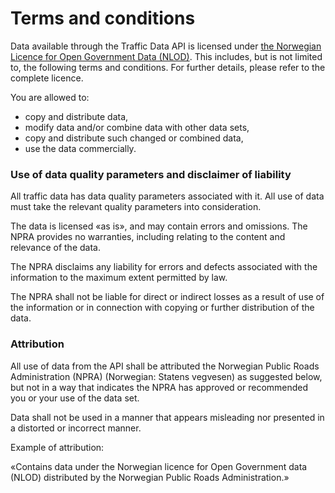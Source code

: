 # Terms and conditions

Data available through the Traffic Data API is licensed under [the Norwegian Licence for Open Government Data (NLOD)](https://data.norge.no/nlod/en/). This includes, but is not limited to, the following terms and conditions. For further details, please refer to the complete licence.

You are allowed to:

- copy and distribute data,
- modify data and/or combine data with other data sets,
- copy and distribute such changed or combined data,
- use the data commercially.


### Use of data quality parameters and disclaimer of liability

All traffic data has data quality parameters associated with it. All use of data must take the relevant quality parameters into consideration.

The data is licensed «as is», and may contain errors and omissions. The NPRA provides no warranties, including relating to the content and relevance of the data.

The NPRA disclaims any liability for errors and defects associated with the information to the maximum extent permitted by law.

The NPRA shall not be liable for direct or indirect losses as a result of use of the information or in connection with copying or further distribution of the data.


### Attribution

All use of data from the API shall be attributed the Norwegian Public Roads Administration (NPRA) (Norwegian: Statens vegvesen) as suggested below, but not in a way that indicates the NPRA has approved or recommended you or your use of the data set.

Data shall not be used in a manner that appears misleading nor presented in a distorted or incorrect manner.

Example of attribution: 

«Contains data under the Norwegian licence for Open Government data (NLOD) distributed by the Norwegian Public Roads Administration.»

